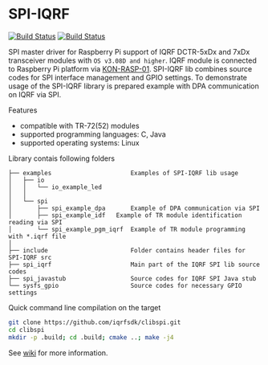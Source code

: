﻿# SPI-IQRF

[![Build Status](https://travis-ci.org/iqrfsdk/clibspi.svg?branch=master)](https://travis-ci.org/iqrfsdk/clibspi)
[![Build Status](https://img.shields.io/appveyor/ci/spinarr/clibspi/master.svg)](https://ci.appveyor.com/project/spinarr/clibspi)

SPI master driver for Raspberry Pi support of IQRF DCTR-5xDx and 7xDx transceiver modules with `OS v3.08D and higher`.
IQRF module is connected to Raspberry Pi platform via [KON-RASP-01](http://www.iqrf.org/products/kon-rasp-01).
SPI-IQRF lib combines source codes for SPI interface management and GPIO settings.
To demonstrate usage of the SPI-IQRF library is prepared example with DPA communication on IQRF via SPI.

Features
*   compatible with TR-72(52) modules
*   supported programming languages: C, Java
*   supported operating systems: Linux


Library contais following folders
```
├── examples                      Examples of SPI-IQRF lib usage
│   ├── io
│   │   └── io_example_led
│   │   
│   └── spi
│       ├── spi_example_dpa       Example of DPA communication via SPI
│       ├── spi_example_idf	  Example of TR module identification reading via SPI
│       └── spi_example_pgm_iqrf  Example of TR module programming with *.iqrf file 
│
├── include                       Folder contains header files for SPI-IQRF src
├── spi_iqrf                      Main part of the IQRF SPI lib source codes
├── spi_javastub                  Source codes for IQRF SPI Java stub
└── sysfs_gpio                    Source codes for necessary GPIO settings
```

Quick command line compilation on the target
```bash
git clone https://github.com/iqrfsdk/clibspi.git
cd clibspi
mkdir -p .build; cd .build; cmake ..; make -j4
```

See [wiki](https://github.com/MICRORISC/iqrfsdk/wiki) for more information.

